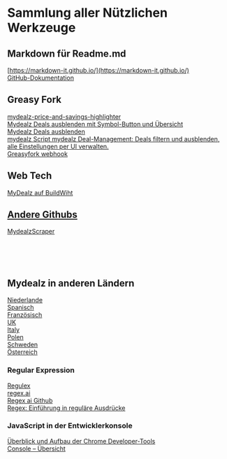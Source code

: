 # Sammlung aller Nützlichen Werkzeuge

## Markdown für Readme.md
[https://markdown-it.github.io/](https://markdown-it.github.io/)  
[GitHub-Dokumentation](https://docs.github.com/de/get-started/writing-on-github/getting-started-with-writing-and-formatting-on-github/basic-writing-and-formatting-syntax)  

## Greasy Fork

[mydealz-price-and-savings-highlighter](https://greasyfork.org/de/scripts/484273-mydealz-price-and-savings-highlighter-with-tooltips-and-keyword-exclusion)  
[Mydealz Deals ausblenden mit Symbol-Button und Übersicht](https://greasyfork.org/de/scripts/521000-mydealz-deals-ausblenden-mit-symbol-button-und-%C3%BCbersicht)  
[Mydealz Deals ausblenden](https://greasyfork.org/de/scripts/521041-mydealz-deals-ausblenden-mit-symbol-button-und-%C3%BCbersicht)  
[mydealz Script mydealz Deal-Management: Deals filtern und ausblenden, alle Einstellungen per UI verwalten.](https://greasyfork.org/de/scripts/522038-mydealz-script)  
[Greasyfork webhook](https://greasyfork.org/de/users/webhook-info)  

## Web Tech  
[MyDealz auf BuildWiht](https://builtwith.com/?https%3a%2f%2fwww.mydealz.de%2f)  

## [Andere Githubs](mydealz-Manager/andere%20myDealz%20Projekte/README.md)
[MydealzScraper](https://github.com/mhvuze/MydealzScraper)  
[]()  
[]()  
[]()  
[]()  
[]()  

## Mydealz in anderen Ländern  
[Niederlande](https://nl.pepper.com/)  
[Spanisch](https://www.chollometro.com/)  
[Französisch](https://www.dealabs.com/)  
[UK](https://www.hotukdeals.com/)  
[Italy](https://www.pepper.it/)  
[Polen](https://www.pepper.pl/)  
[Schweden](https://www.pepperdeals.se/)  
[Österreich](https://www.preisjaeger.at/)  

### Regular Expression  
[Regulex](https://jex.im/regulex/#!flags=&re=%5E(a%7Cb)*%3F%24)  
[regex.ai](https://regex.ai/)  
[Regex ai Github](https://huqedato.github.io/RegexAI/)  
[Regex: Einführung in reguläre Ausdrücke](https://www.afaik.de/einfuehrung-in-regular-expressions/)

### JavaScript in der Entwicklerkonsole  
[Überblick und Aufbau der Chrome Developer-Tools](https://kulturbanause.de/blog/die-chrome-entwicklertools-devtools-fuer-designer-und-einsteiger/#h-uberblick-und-aufbau-der-chrome-developer-tools)  
[Console – Übersicht ](https://developer.chrome.com/docs/devtools/console?hl=de)
